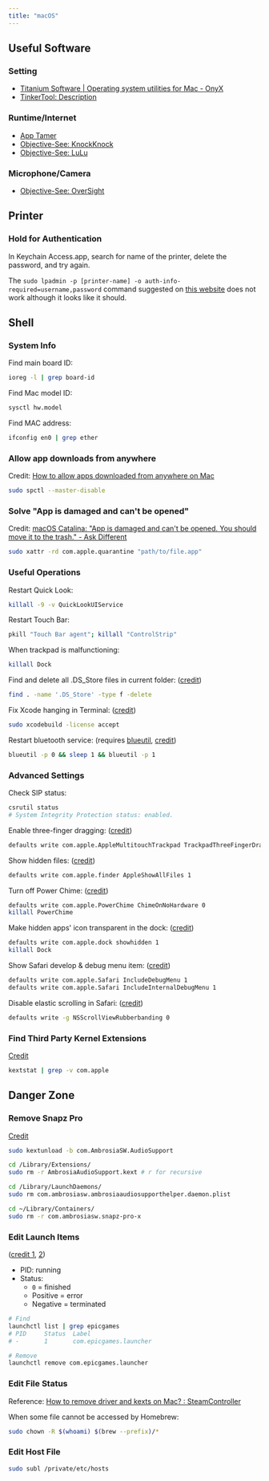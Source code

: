```yaml
---
title: "macOS"
---
```


## Useful Software

### Setting

- [Titanium Software \| Operating system utilities for Mac \- OnyX](https://www.titanium-software.fr/en/onyx.html)
- [TinkerTool: Description](https://www.bresink.com/osx/TinkerTool.html)

### Runtime/Internet

- [App Tamer](https://www.stclairsoft.com/AppTamer/)
- [Objective-See: KnockKnock](https://objective-see.com/products/knockknock.html)
- [Objective-See: LuLu](https://objective-see.com/products/lulu.html)

### Microphone/Camera

- [Objective-See: OverSight](https://objective-see.com/products/oversight.html)

## Printer

### Hold for Authentication

In Keychain Access.app, search for name of the printer, delete the password, and try again.

The `sudo lpadmin -p [printer-name] -o auth-info-required=username,password` command suggested on [this website](https://www.papercut.com/kb/Main/HoldforAuthentication/) does not work although it looks like it should.


## Shell

### System Info

Find main board ID:

```bash
ioreg -l | grep board-id
```

Find Mac model ID:

```bash
sysctl hw.model
```

Find MAC address:

```bash
ifconfig en0 | grep ether
```

### Allow app downloads from anywhere

Credit: [How to allow apps downloaded from anywhere on Mac](https://macpaw.com/how-to/allow-apps-anywhere)

```bash
sudo spctl --master-disable
```

### Solve "App is damaged and can't be opened"

Credit: [macOS Catalina: "App is damaged and can't be opened. You should move it to the trash." - Ask Different](https://apple.stackexchange.com/a/372208)

```bash
sudo xattr -rd com.apple.quarantine "path/to/file.app"
```

### Useful Operations

Restart Quick Look:

```bash
killall -9 -v QuickLookUIService
```

Restart Touch Bar:

```bash
pkill "Touch Bar agent"; killall "ControlStrip"
```

When trackpad is malfunctioning:

```bash
killall Dock
```

Find and delete all .DS_Store files in current folder: \([credit](https://jonbellah.com/articles/recursively-remove-ds-store)\)

```bash
find . -name '.DS_Store' -type f -delete
```

Fix Xcode hanging in Terminal: \([credit](https://apple.stackexchange.com/a/308125)\)

```bash
sudo xcodebuild -license accept
```

Restart bluetooth service: (requires [blueutil](https://github.com/toy/blueutil), [credit](https://apple.stackexchange.com/a/310732))

```bash
blueutil -p 0 && sleep 1 && blueutil -p 1
```

<!-- Stop spaces auto switching \(auto-swoosh\): \(credits: [1](https://apple.stackexchange.com/a/4821), [2](https://apple.stackexchange.com/a/423294)\)

```bash
defaults write com.apple.Dock workspaces-auto-swoosh -bool YES && killall Dock

defaults write -g AppleSpacesSwitchOnActivate -bool YES && killall Dock
``` -->

### Advanced Settings

Check SIP status:

```bash
csrutil status
# System Integrity Protection status: enabled.
```

Enable three-finger dragging: \([credit](https://apple.stackexchange.com/a/362308)\)

```bash
defaults write com.apple.AppleMultitouchTrackpad TrackpadThreeFingerDrag 1 && defaults write com.apple.driver.AppleBluetoothMultitouch.trackpad TrackpadThreeFingerDrag 1
```

Show hidden files: \([credit](https://apple.stackexchange.com/a/100040/218914)\)

```bash
defaults write com.apple.finder AppleShowAllFiles 1
```

Turn off Power Chime: \([credit](https://apple.stackexchange.com/a/309947)\)

```bash
defaults write com.apple.PowerChime ChimeOnNoHardware 0
killall PowerChime
```

Make hidden apps' icon transparent in the dock: \([credit](https://missing.csail.mit.edu/2019/os-customization/#macos)\)

```bash
defaults write com.apple.dock showhidden 1
killall Dock
```

Show Safari develop & debug menu item: \([credit](https://oku.edu.mie-u.ac.jp/~okumura/macosx/)\)

```bash
defaults write com.apple.Safari IncludeDebugMenu 1
defaults write com.apple.Safari IncludeInternalDebugMenu 1
```

Disable elastic scrolling in Safari: \([credit](https://osxdaily.com/2012/05/10/disable-elastic-rubber-band-scrolling-in-mac-os-x/)\)

```bash
defaults write -g NSScrollViewRubberbanding 0
```

### Find Third Party Kernel Extensions

[Credit](https://apple.stackexchange.com/a/310758)

```bash
kextstat | grep -v com.apple
```

## Danger Zone

### Remove Snapz Pro

[Credit](https://www.macworld.com/article/3128854/how-to-remove-snapz-pro-in-macos-sierra.html)

```bash
sudo kextunload -b com.AmbrosiaSW.AudioSupport

cd /Library/Extensions/
sudo rm -r AmbrosiaAudioSupport.kext # r for recursive

cd /Library/LaunchDaemons/
sudo rm com.ambrosiasw.ambrosiaaudiosupporthelper.daemon.plist

cd ~/Library/Containers/
sudo rm -r com.ambrosiasw.snapz-pro-x
```

### Edit Launch Items

\([credit 1](https://stackoverflow.com/a/16727754), [2](https://apple.stackexchange.com/a/308421)\)

- PID: running
- Status:
    - `0` = finished
    - Positive = error
    - Negative = terminated

```bash
# Find
launchctl list | grep epicgames
# PID     Status  Label
# -       1       com.epicgames.launcher

# Remove
launchctl remove com.epicgames.launcher
```

### Edit File Status

Reference: [How to remove driver and kexts on Mac? : SteamController](https://www.reddit.com/r/SteamController/comments/edkq1r/how_to_remove_driver_and_kexts_on_mac/)

When some file cannot be accessed by Homebrew:

```bash
sudo chown -R $(whoami) $(brew --prefix)/*
```

### Edit Host File

```bash
sudo subl /private/etc/hosts
```

